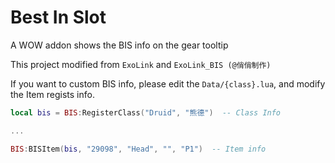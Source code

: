 # Best In Slot

A WOW addon shows the BIS info on the gear tooltip

This project modified from `ExoLink` and `ExoLink_BIS (@俏俏制作)`

If you want to custom BIS info, please edit the `Data/{class}.lua`, and modify the Item regists info.

```lua
local bis = BIS:RegisterClass("Druid", "熊德")  -- Class Info

...

BIS:BISItem(bis, "29098", "Head", "", "P1")  -- Item info
```

